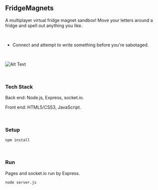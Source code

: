 ## FridgeMagnets

A multiplayer virtual fridge magnet sandbox! Move your letters around a fridge and spell out anything you like.

<br>

- Connect and attempt to write something before you're sabotaged.

<br>

![Alt Text](https://i.imgur.com/WNW1cng.gif "two clients moving magnets")

<br>

### Tech Stack

Back end: Node.js, Express, socket.io.

Front end: HTML5/CSS3, JavaScript.

<br>

### Setup

`npm install`

<br>

### Run

Pages and socket.io run by Express.

`node server.js`
